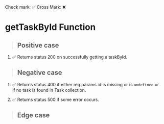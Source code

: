 Check mark: ✅
Cross Mark: ❌

# getTaskById Function

> ## Positive case
1. ✅ Returns status 200 on successfully getting a taskById.

> ## Negative case
1. ✅ Returns status 400 if either req.params.id is missing or is `undefined` or if no task is found in Task collection.

2. ✅ Returns status 500 if some error occurs.

> ## Edge case
